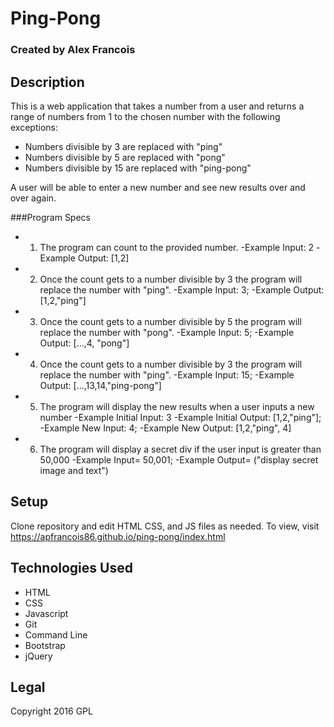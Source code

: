 # Ping-Pong

### Created by Alex Francois


## Description
This is a web application that takes a number from a user and returns a range of numbers from 1 to the chosen number with the following exceptions:
* Numbers divisible by 3 are replaced with "ping"
* Numbers divisible by 5 are replaced with "pong"
* Numbers divisible by 15 are replaced with "ping-pong"

A user will be able to enter a new number and see new results over and over again.


###Program Specs

* 1) The program  can count to the provided number.  -Example Input: 2  -Example Output: [1,2]
* 2) Once the count gets to a number divisible by 3 the program will replace the number with "ping".  -Example Input: 3;  -Example Output: [1,2,"ping"]
* 3) Once the count gets to a number divisible by 5 the program  will replace the number with "pong".  -Example Input: 5;  -Example Output: [...,4, "pong"]
* 4) Once the count gets to a number divisible by 3 the program will replace the number with "ping".  -Example Input: 15;  -Example Output: [...,13,14,"ping-pong"]
* 5) The program will display the new results when a user inputs a new number
-Example Initial Input: 3   -Example Initial Output: [1,2,"ping"]; -Example New Input: 4;   -Example New Output: [1,2,"ping", 4]
* 6) The program will display a secret div if the user input is greater than 50,000 -Example Input= 50,001; -Example Output= ("display secret image and text")


## Setup
Clone repository and edit HTML CSS, and JS files as needed. To view, visit https://apfrancois86.github.io/ping-pong/index.html

## Technologies Used
* HTML
* CSS
* Javascript
* Git
* Command Line
* Bootstrap
* jQuery

## Legal
Copyright 2016 GPL

